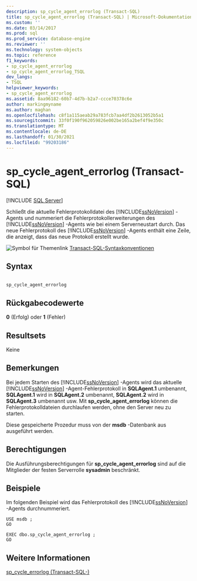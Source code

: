 ```yaml
---
description: sp_cycle_agent_errorlog (Transact-SQL)
title: sp_cycle_agent_errorlog (Transact-SQL) | Microsoft-Dokumentation
ms.custom: ''
ms.date: 03/14/2017
ms.prod: sql
ms.prod_service: database-engine
ms.reviewer: ''
ms.technology: system-objects
ms.topic: reference
f1_keywords:
- sp_cycle_agent_errorlog
- sp_cycle_agent_errorlog_TSQL
dev_langs:
- TSQL
helpviewer_keywords:
- sp_cycle_agent_errorlog
ms.assetid: 8aa96182-60b7-4d7b-b2a7-ccce70378c6e
author: markingmyname
ms.author: maghan
ms.openlocfilehash: c8f1a115aeab29a783fcb7aa4df2b2613052b5a1
ms.sourcegitcommit: 33f0f190f962059826e002be165a2bef4f9e350c
ms.translationtype: MT
ms.contentlocale: de-DE
ms.lasthandoff: 01/30/2021
ms.locfileid: "99203186"
---
```

# <a name="sp_cycle_agent_errorlog-transact-sql"></a>sp_cycle_agent_errorlog (Transact-SQL)
[!INCLUDE [SQL Server](../../includes/applies-to-version/sqlserver.md)]

  Schließt die aktuelle Fehlerprotokolldatei des [!INCLUDE[ssNoVersion](../../includes/ssnoversion-md.md)] -Agents und nummeriert die Fehlerprotokollerweiterungen des [!INCLUDE[ssNoVersion](../../includes/ssnoversion-md.md)] -Agents wie bei einem Serverneustart durch. Das neue Fehlerprotokoll des [!INCLUDE[ssNoVersion](../../includes/ssnoversion-md.md)] -Agents enthält eine Zeile, die anzeigt, dass das neue Protokoll erstellt wurde.  
  
 ![Symbol für Themenlink](../../database-engine/configure-windows/media/topic-link.gif "Symbol für Themenlink") [Transact-SQL-Syntaxkonventionen](../../t-sql/language-elements/transact-sql-syntax-conventions-transact-sql.md)  
  
## <a name="syntax"></a>Syntax  
  
```  
  
sp_cycle_agent_errorlog  
```  
  
## <a name="return-code-values"></a>Rückgabecodewerte  
 **0** (Erfolg) oder **1** (Fehler)  
  
## <a name="result-sets"></a>Resultsets  
 Keine  
  
## <a name="remarks"></a>Bemerkungen  
 Bei jedem Starten des [!INCLUDE[ssNoVersion](../../includes/ssnoversion-md.md)] -Agents wird das aktuelle [!INCLUDE[ssNoVersion](../../includes/ssnoversion-md.md)] -Agent-Fehlerprotokoll in **SQLAgent.1** umbenannt, **SQLAgent.1** wird in **SQLAgent.2** umbenannt, **SQLAgent.2** wird in **SQLAgent.3** umbenannt usw. Mit **sp_cycle_agent_errorlog** können die Fehlerprotokolldateien durchlaufen werden, ohne den Server neu zu starten.  
  
 Diese gespeicherte Prozedur muss von der **msdb** -Datenbank aus ausgeführt werden.  
  
## <a name="permissions"></a>Berechtigungen  
 Die Ausführungsberechtigungen für **sp_cycle_agent_errorlog** sind auf die Mitglieder der festen Serverrolle **sysadmin** beschränkt.  
  
## <a name="examples"></a>Beispiele  
 Im folgenden Beispiel wird das Fehlerprotokoll des [!INCLUDE[ssNoVersion](../../includes/ssnoversion-md.md)] -Agents durchnummeriert.  
  
```  
USE msdb ;  
GO  
  
EXEC dbo.sp_cycle_agent_errorlog ;  
GO  
```  
  
## <a name="see-also"></a>Weitere Informationen  
 [sp_cycle_errorlog &#40;Transact-SQL-&#41;](../../relational-databases/system-stored-procedures/sp-cycle-errorlog-transact-sql.md)  
  
  

